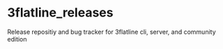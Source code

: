 # 3flatline_releases
Release repositiy and bug tracker for 3flatline cli, server, and community edition
